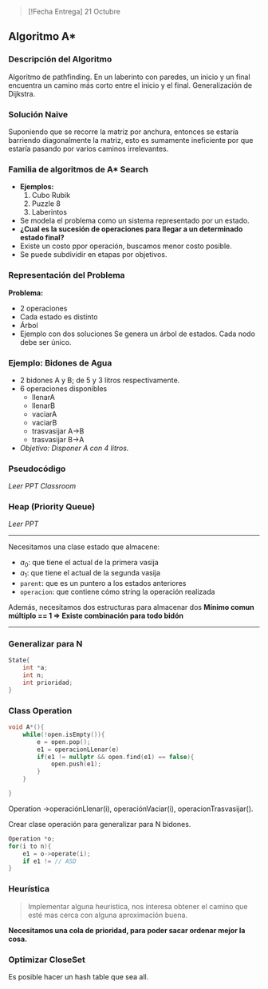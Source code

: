 >[!Fecha Entrega]
>21 Octubre

## Algoritmo A*
### Descripción del Algoritmo
Algoritmo de pathfinding. En un laberinto con paredes, un inicio y un final encuentra un camino más corto entre el inicio y el final. Generalización de Dijkstra.
### Solución Naive
Suponiendo que se recorre la matriz por anchura, entonces se estaría barriendo diagonalmente la matriz, esto es sumamente ineficiente por que estaría pasando por varios caminos irrelevantes.
### Familia de algoritmos de A* Search
- **Ejemplos:**
	1. Cubo Rubik
	2. Puzzle 8
	3. Laberintos
- Se modela el problema como un sistema representado por un estado.
- **¿Cual es la sucesión de operaciones para llegar a un determinado estado final?**
- Existe un costo ppor operación, buscamos menor costo posible.
- Se puede subdividir en etapas por objetivos.
### Representación del Problema
**Problema:**
- 2 operaciones
- Cada estado es distinto
- Árbol
- Ejemplo con dos soluciones
Se genera un árbol de estados. Cada nodo debe ser único.

### Ejemplo: Bidones de Agua
- 2 bidones A y B; de 5 y 3 litros respectivamente.
- 6 operaciones disponibles
	-  llenarA
	-  llenarB
	-  vaciarA
	-  vaciarB
	-  trasvasijar A->B
	-  trasvasijar B->A
- *Objetivo: Disponer A con 4 litros.*
### Pseudocódigo
*Leer PPT Classroom*
### Heap (Priority Queue)
*Leer PPT*
***
Necesitamos una clase estado que almacene:
- $a_0$: que tiene el actual de la primera vasija
- $a_1$: que tiene el actual de la segunda vasija
- `parent`: que es un puntero a los estados anteriores
- `operacion`: que contiene cómo string la operación realizada

Además, necesitamos dos estructuras para almacenar dos
**Mínimo comun múltiplo == 1 => Existe combinación para todo bidón**

***
### Generalizar para N
```cpp
State{
	int *a;
	int n;
	int prioridad;
}
```

### Class Operation
```cpp
void A*(){
	while(!open.isEmpty()){
		e = open.pop();
		e1 = operacionLLenar(e)
		if(e1 != nullptr && open.find(e1) == false){
			open.push(e1);
		}
	}

}
```

Operation ->operaciónLlenar(i), operaciónVaciar(i), operacionTrasvasijar().

Crear clase operación para generalizar para N bidones.
```cpp
Operation *o;
for(i to n){
	e1 = o->operate(i);
	if e1 != // ASD
}
```
### Heurística
> Implementar alguna heurística, nos interesa obtener el camino que esté mas cerca con alguna aproximación buena.

**Necesitamos una cola de prioridad, para poder sacar ordenar mejor la cosa.**

### Optimizar CloseSet
Es posible hacer un hash table que sea all.
